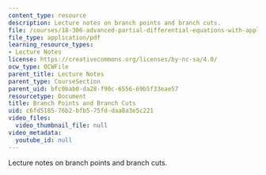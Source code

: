 ```yaml
---
content_type: resource
description: Lecture notes on branch points and branch cuts.
file: /courses/18-306-advanced-partial-differential-equations-with-applications-fall-2009/c6fd518576b2bfb575fddaa8a3e5c221_MIT18_306f09_lec22_Branch_Points_B_Cuts.pdf
file_type: application/pdf
learning_resource_types:
- Lecture Notes
license: https://creativecommons.org/licenses/by-nc-sa/4.0/
ocw_type: OCWFile
parent_title: Lecture Notes
parent_type: CourseSection
parent_uid: bfc0bab0-da28-f90c-6556-69b5f33eae57
resourcetype: Document
title: Branch Points and Branch Cuts
uid: c6fd5185-76b2-bfb5-75fd-daa8a3e5c221
video_files:
  video_thumbnail_file: null
video_metadata:
  youtube_id: null
---
```

Lecture notes on branch points and branch cuts.